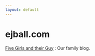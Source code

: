 ```yaml
---
layout: default
---
```


# ejball.com

[Five Girls and their Guy](http://ejball.blogspot.com)
: Our family blog.
